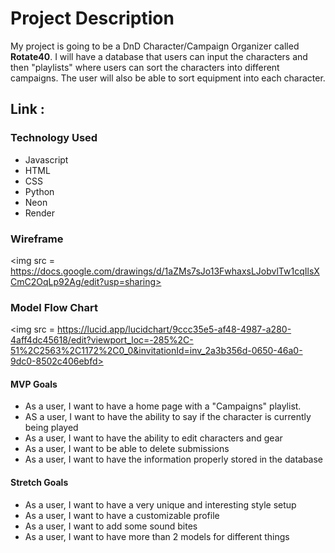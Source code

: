 # Project Description

My project is going to be a DnD Character/Campaign Organizer called **Rotate40**. I will have a database that users can input the characters and then "playlists" where users can sort the characters into different campaigns. The user will also be able to sort equipment into each character.

## Link : 


### **Technology Used**
- Javascript
- HTML
- CSS
- Python
- Neon
- Render

### **Wireframe**
<img src = https://docs.google.com/drawings/d/1aZMs7sJo13FwhaxsLJobvlTw1cqIlsXCmC2OqLp92Ag/edit?usp=sharing>

### **Model Flow Chart**
<img src = https://lucid.app/lucidchart/9ccc35e5-af48-4987-a280-4aff4dc45618/edit?viewport_loc=-285%2C-51%2C2563%2C1172%2C0_0&invitationId=inv_2a3b356d-0650-46a0-9dc0-8502c406ebfd>

#### MVP Goals
* As a user, I want to have a home page with a "Campaigns" playlist.
* AS a user, I want to have the ability to say if the character is currently being played
* As a user, I want to have the ability to edit characters and gear
* As a user, I want to be able to delete submissions
* As a user, I want to have the information properly stored in the database

#### Stretch Goals
* As a user, I want to have a very unique and interesting style setup
* As a user, I want to have a customizable profile
* As a user, I want to add some sound bites
* As a user, I want to have more than 2 models for different things